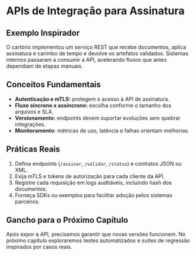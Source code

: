 # APIs de Integração para Assinatura

## Exemplo Inspirador

O cartório implementou um serviço REST que recebe documentos, aplica assinatura e carimbo de tempo e devolve os artefatos validados. Sistemas internos passaram a consumir a API, acelerando fluxos que antes dependiam de etapas manuais.

## Conceitos Fundamentais

- **Autenticação e mTLS:** protegem o acesso à API de assinatura.
- **Fluxo síncrono x assíncrono:** escolha conforme o tamanho dos arquivos e SLA.
- **Versionamento:** endpoints devem suportar evoluções sem quebrar integrações.
- **Monitoramento:** métricas de uso, latência e falhas orientam melhorias.

## Práticas Reais

1. Defina endpoints (`/assinar`, `/validar`, `/status`) e contratos JSON ou XML.
2. Exija mTLS e tokens de autorização para cada cliente da API.
3. Registre cada requisição em logs auditáveis, incluindo hash dos documentos.
4. Forneça SDKs ou exemplos para facilitar adoção pelos sistemas parceiros.

## Gancho para o Próximo Capítulo

Após expor a API, precisamos garantir que novas versões funcionem. No próximo capítulo exploraremos testes automatizados e suites de regressão inspirados por casos reais.
